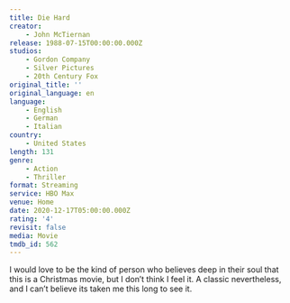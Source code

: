 ```yaml
---
title: Die Hard
creator:
    - John McTiernan
release: 1988-07-15T00:00:00.000Z
studios:
    - Gordon Company
    - Silver Pictures
    - 20th Century Fox
original_title: ''
original_language: en
language:
    - English
    - German
    - Italian
country:
    - United States
length: 131
genre:
    - Action
    - Thriller
format: Streaming
service: HBO Max
venue: Home
date: 2020-12-17T05:00:00.000Z
rating: '4'
revisit: false
media: Movie
tmdb_id: 562
---
```


I would love to be the kind of person who believes deep in their soul that this is a Christmas movie, but I don’t think I feel it. A classic nevertheless, and I can’t believe its taken me this long to see it.
